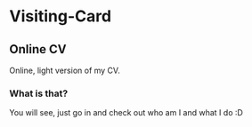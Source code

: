 # Visiting-Card

## Online CV
Online, light version of my CV.

### What is that?
You will see, just go in and check out who am I and what I do :D